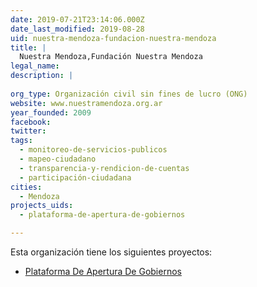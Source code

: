 ```yaml
---
date: 2019-07-21T23:14:06.000Z
date_last_modified: 2019-08-28
uid: nuestra-mendoza-fundacion-nuestra-mendoza
title: |
  Nuestra Mendoza,Fundación Nuestra Mendoza
legal_name: 
description: |
  
org_type: Organización civil sin fines de lucro (ONG)
website: www.nuestramendoza.org.ar
year_founded: 2009
facebook: 
twitter: 
tags:
  - monitoreo-de-servicios-publicos
  - mapeo-ciudadano
  - transparencia-y-rendicion-de-cuentas
  - participación-ciudadana
cities: 
  - Mendoza
projects_uids:
  - plataforma-de-apertura-de-gobiernos

---
```


Esta organización tiene los siguientes proyectos:

- [Plataforma De Apertura De Gobiernos](/proyectos/plataforma-de-apertura-de-gobiernos)
